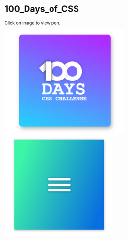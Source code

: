 # 100_Days_of_CSS

Click on image to view pen.


<a href="https://codepen.io/wizardishere/pen/rNzozZG"><img src="assets/day1.png" width=390px ></a>
<a href="https://codepen.io/wizardishere/pen/wvqNEMR"><img src="assets/day2.png" width=350px ></a>
